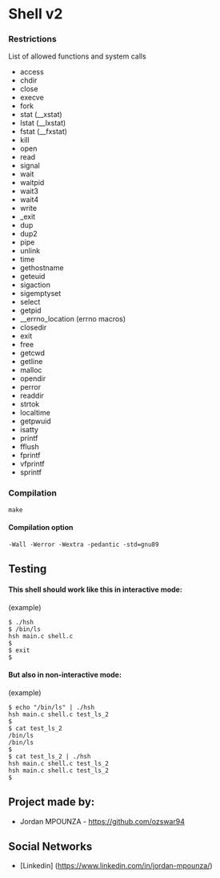 # Shell v2

### Restrictions
List of allowed functions and system calls

- access
- chdir
- close
- execve
- fork
- stat (__xstat)
- lstat (__lxstat)
- fstat (__fxstat)
- kill
- open
- read
- signal
- wait
- waitpid
- wait3
- wait4
- write
- _exit
- dup
- dup2
- pipe
- unlink
- time
- gethostname
- geteuid
- sigaction
- sigemptyset
- select
- getpid
- __errno_location (errno macros)
- closedir
- exit
- free
- getcwd
- getline
- malloc
- opendir
- perror
- readdir
- strtok
- localtime
- getpwuid
- isatty
- printf
- fflush
- fprintf
- vfprintf
- sprintf

### Compilation
```
make
```
#### Compilation option
```
-Wall -Werror -Wextra -pedantic -std=gnu89
```

## Testing
#### This shell should work like this in interactive mode:
(example)
```
$ ./hsh
$ /bin/ls
hsh main.c shell.c
$
$ exit
$
```

#### But also in non-interactive mode:
(example)
```
$ echo "/bin/ls" | ./hsh
hsh main.c shell.c test_ls_2
$
$ cat test_ls_2
/bin/ls
/bin/ls
$
$ cat test_ls_2 | ./hsh
hsh main.c shell.c test_ls_2
hsh main.c shell.c test_ls_2
$
```

## Project made by:

- Jordan MPOUNZA - https://github.com/ozswar94

## Social Networks
- [Linkedin] (https://www.linkedin.com/in/jordan-mpounza/)
